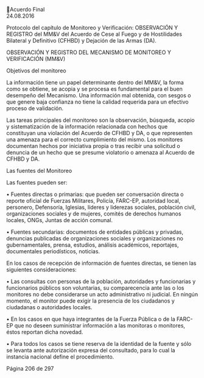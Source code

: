 Acuerdo Final  
24.08.2016  

Protocolo del capítulo de Monitoreo y Verificación: OBSERVACIÓN Y REGISTRO del MM&V del 
Acuerdo de Cese al Fuego y de Hostilidades Bilateral y Definitivo (CFHBD) y Dejación de las Armas 
(DA). 
 
OBSERVACIÓN Y REGISTRO DEL MECANISMO DE MONITOREO Y VERIFICACIÓN (MM&V)  
 
Objetivos del monitoreo  
 
 
La información tiene un papel determinante dentro del MM&V, la forma como se obtiene, se acopia 
y se procesa es fundamental para el buen desempeño del Mecanismo. Una información mal obtenida, 
con sesgos o que genere baja confianza no tiene la calidad requerida para un efectivo proceso de 
validación.  
 
Las  tareas  principales  del  monitoreo  son  la  observación,  búsqueda,  acopio  y  sistematización  de  la 
información relacionada con hechos que constituyan una violación del Acuerdo de CFHBD y DA, o que 
representen  una  amenaza  para  el  correcto  cumplimiento  del  mismo.  Los  monitores  documentan 
hechos  por  iniciativa  propia  o  tras  recibir  una  solicitud  o  denuncia  de  un  hecho  que  se  presume 
violatorio o amenaza al Acuerdo de CFHBD y DA. 
 
Las fuentes del Monitoreo 
 
Las fuentes pueden ser: 
 
• Fuentes directas o primarias: que pueden ser conversación directa o reporte oficial de Fuerzas 
Militares,  Policía,  FARC-EP,  autoridad  local,  personero,  Defensoría,  Iglesias,  líderes  y  liderezas 
sociales,  población  civil,  organizaciones  sociales  y  de  mujeres,  comités  de  derechos  humanos 
locales, ONGs, Juntas de acción comunal. 
 
• Fuentes  secundarias:  documentos  de  entidades  públicas  y  privadas,  denuncias  publicadas  de 
organizaciones  sociales  y  organizaciones  no  gubernamentales,  prensa,  estudios,  análisis 
académicos, reportajes, documentales periodísticos, noticias. 
 
En los casos de recepción de información de fuentes directas, se tienen las siguientes consideraciones: 
 
• Las consultas con personas de la población, autoridades y funcionarias y funcionarios públicos son 
voluntarias,  su  comparecencia  ante  las  o  los  monitores  no  debe  considerarse  un  acto 
administrativo  ni  judicial.  En  ningún  momento,  el  monitor  puede  exigir  la  presencia  de  los 
ciudadanos y ciudadanas o autoridades locales. 
 
• En  los  casos  en  que  haya  integrantes  de  la  Fuerza  Pública  o  de  la  FARC-EP  que  no  deseen 
suministrar información a las monitoras o monitores, éstos reportan dicha novedad.  
 
• Para  todos  los  casos  se  tiene  reserva  de  la  identidad  de  la  fuente  y  sólo  se  levanta  ante 
autorización expresa del consultado, para lo cual la instancia nacional define el procedimiento.  
 
 
Página 206 de 297 
 

